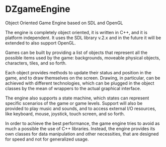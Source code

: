 # DZgameEngine
Object Oriented Game Engine based on SDL and OpenGL

The engine is completely object oriented, it is written in C++, and it is
platform independent. It uses the SDL library v.2.x and in the future it
will be extended to also support OpenGL.

Games can be built by providing a list of objects that represent all the
possible items used by the game: backgrounds, moveable physical objects,
characters, tiles, and so forth.

Each object provides methods to update their status and position in the
game, and to draw themselves on the screen. Drawing, in particular, can be
achieved with different technologies, which can be plugged in the object
classes by the mean of wrappers to the actual graphical interface.

The engine also supports a state machine, which states can represent
specific scenarios of the game or game levels. Support will also be
provided to play music and sounds, and to access external I/O resources,
like keyboard, mouse, joystick, touch screen, and so forth.

In order to achieve the best performance, the game engine tries to avoid
as much a possible the use of C++ libraries. Instead, the engine provides
its own classes for data manipulation and other necessities, that are
designed for speed and not for generalized usage.


